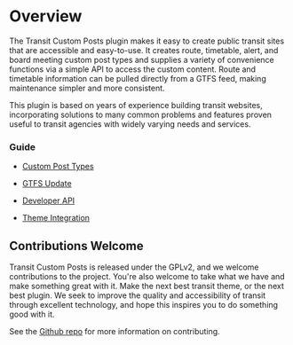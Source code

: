 # Overview

The Transit Custom Posts plugin makes it easy to create public transit sites that are accessible and easy-to-use. It creates route, timetable, alert, and board meeting custom post types and supplies a variety of convenience functions via a simple API to access the custom content. Route and timetable information can be pulled directly from a GTFS feed, making maintenance simpler and more consistent.

This plugin is based on years of experience building transit websites, incorporating solutions to many common problems and features proven useful to transit agencies with widely varying needs and services.

### Guide

* [Custom Post Types](custom-posts.md)

* [GTFS Update](gtfs-update.md)

* [Developer API](api.md)

* [Theme Integration](themes.md)

## Contributions Welcome

Transit Custom Posts is released under the GPLv2, and we welcome contributions to the project. You're also welcome to take what we have and make something great with it. Make the next best transit theme, or the next best plugin. We seek to improve the quality and accessibility of transit through excellent technology, and hope this inspires you to do something good with it.

See the [Github repo](https://github.com/trillium-solutions/public-transit-custom-posts) for more information on contributing.
